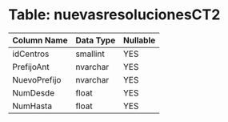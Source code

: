 # Table: nuevasresolucionesCT2

| Column Name | Data Type | Nullable |
|-------------|-----------|----------|
| idCentros | smallint | YES |
| PrefijoAnt | nvarchar | YES |
| NuevoPrefijo | nvarchar | YES |
| NumDesde | float | YES |
| NumHasta | float | YES |
